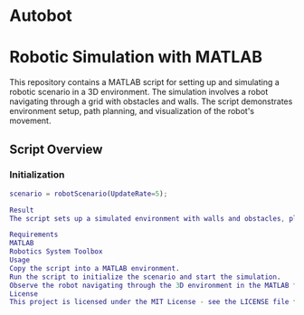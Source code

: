 # Autobot
# Robotic Simulation with MATLAB

This repository contains a MATLAB script for setting up and simulating a robotic scenario in a 3D environment. The simulation involves a robot navigating through a grid with obstacles and walls. The script demonstrates environment setup, path planning, and visualization of the robot's movement.

## Script Overview

### Initialization

```matlab
scenario = robotScenario(UpdateRate=5);

Result
The script sets up a simulated environment with walls and obstacles, plans a path for the robot from a starting position to a goal position, and visualizes the robot’s movement through the environment. The environment and the robot’s trajectory are displayed in a 3D view, showing how the robot navigates through the obstacles.

Requirements
MATLAB
Robotics System Toolbox
Usage
Copy the script into a MATLAB environment.
Run the script to initialize the scenario and start the simulation.
Observe the robot navigating through the 3D environment in the MATLAB figure window.
License
This project is licensed under the MIT License - see the LICENSE file for details.


